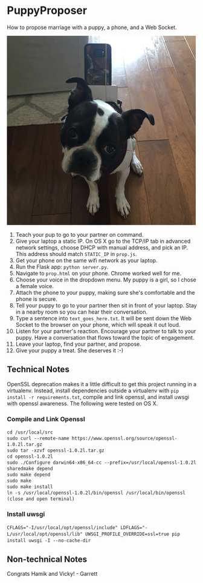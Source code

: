 # PuppyProposer
How to propose marriage with a puppy, a phone, and a Web Socket.

![Thanks Bailey! Vicky and I love you.](pup.png)

1. Teach your pup to go to your partner on command.
2. Give your laptop a static IP. On OS X go to the TCP/IP tab in advanced network settings, choose DHCP with manual address, and pick an IP. This address should match `STATIC_IP` in `prop.js`.
3. Get your phone on the same wifi network as your laptop.
4. Run the Flask app: `python server.py`.
5. Navigate to `prop.html` on your phone. Chrome worked well for me.
6. Choose your voice in the dropdown menu. My puppy is a girl, so I chose a female voice.
7. Attach the phone to your puppy, making sure she's comfortable and the phone is secure.
8. Tell your puppy to go to your partner then sit in front of your laptop. Stay in a nearby room so you can hear their conversation.
9. Type a sentence into `text_goes_here.txt`. It will be sent down the Web Socket to the browser on your phone, which will speak it out loud.
10. Listen for your partner's reaction. Encourage your partner to talk to your puppy. Have a conversation that flows toward the topic of engagement.
11. Leave your laptop, find your partner, and propose.
12. Give your puppy a treat. She deserves it :-)



## Technical Notes
OpenSSL deprecation makes it a little difficult to get this project running in a virtualenv. Instead, install dependencies outside a virtualenv with `pip install -r requirements.txt`, compile and link openssl, and install uwsgi with openssl awareness. The following were tested on OS X.

### Compile and Link Openssl
```
cd /usr/local/src
sudo curl --remote-name https://www.openssl.org/source/openssl-1.0.2l.tar.gz
sudo tar -xzvf openssl-1.0.2l.tar.gz
cd openssl-1.0.2l
sudo ./Configure darwin64-x86_64-cc --prefix=/usr/local/openssl-1.0.2l sharedmake depend
sudo make depend
sudo make
sudo make install
ln -s /usr/local/openssl-1.0.2l/bin/openssl /usr/local/bin/openssl
(close and open terminal)
```

### Install uwsgi
`CFLAGS="-I/usr/local/opt/openssl/include" LDFLAGS="-L/usr/local/opt/openssl/lib" UWSGI_PROFILE_OVERRIDE=ssl=true pip install uwsgi -I --no-cache-dir`

## Non-technical Notes
Congrats Hamik and Vicky! - Garrett
